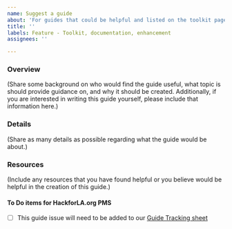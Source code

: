 ```yaml
---
name: Suggest a guide
about: 'For guides that could be helpful and listed on the toolkit page. '
title: ''
labels: Feature - Toolkit, documentation, enhancement
assignees: ''

---
```


### Overview 
(Share some background on who would find the guide useful, what topic is should provide guidance on, and why it should be created. Additionally, if you are interested in writing this guide yourself, please include that information here.)

### Details
(Share as many details as possible regarding what the guide would be about.)

### Resources
(Include any resources that you have found helpful or you believe would be helpful in the creation of this guide.)

#### To Do items for HackforLA.org PMS
- [ ] This guide issue will need to be added to our [Guide Tracking sheet](https://docs.google.com/spreadsheets/d/1omYkR_WeploNuOkF3Pqsg6DhIdej5SS2EBbG9FRefbA/edit?usp=sharing)
